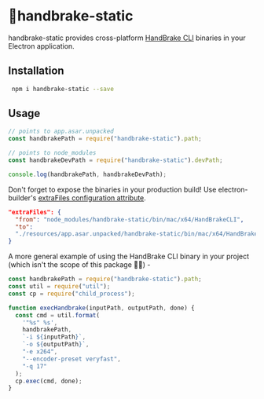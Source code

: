 # 🍹handbrake-static

handbrake-static provides cross-platform [HandBrake CLI](https://handbrake.fr/) binaries in your Electron application.

## Installation

```sh
 npm i handbrake-static --save
```

## Usage

```js
// points to app.asar.unpacked
const handbrakePath = require("handbrake-static").path;

// points to node_modules
const handbrakeDevPath = require("handbrake-static").devPath;

console.log(handbrakePath, handbrakeDevPath);
```

Don't forget to expose the binaries in your production build! Use electron-builder's [extraFiles configuration attribute](https://www.electron.build/configuration/contents).

```json
"extraFiles": {
  "from": "node_modules/handbrake-static/bin/mac/x64/HandBrakeCLI",
  "to":
  "./resources/app.asar.unpacked/handbrake-static/bin/mac/x64/HandBrakeCLI",
}
```

A more general example of using the HandBrake CLI binary in your project (which isn't the scope of this package 🤷‍♂️) -

```js
const handbrakePath = require("handbrake-static").path;
const util = require("util");
const cp = require("child_process");

function execHandbrake(inputPath, outputPath, done) {
  const cmd = util.format(
    '"%s" %s',
    handbrakePath,
    `-i ${inputPath}`,
    `-o ${outputPath}`,
    "-e x264",
    "--encoder-preset veryfast",
    "-q 17"
  );
  cp.exec(cmd, done);
}
```
